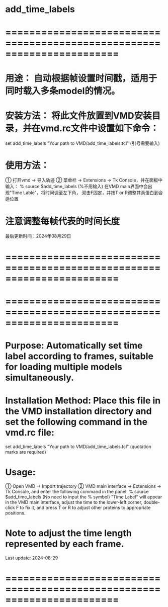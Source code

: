 # add_time_labels
# =======================================================================
# 用途： 自动根据帧设置时间戳，适用于同时载入多条model的情况。
# 安装方法： 将此文件放置到VMD安装目录，并在vmd.rc文件中设置如下命令：
set add_time_labels "Your path to VMD/add_time_labels.tcl" (引号需要输入)
# 使用方法：
① 打开vmd → 导入轨迹 
② 菜单栏 → Extensions → Tk Console，并在面板中输入：
% source $add_time_labels (%不用输入)
在VMD main界面中会出现"Time Lable"，将时间调至左下角，
双击F固定，并按T or R调整其余蛋白到合适位置
# 注意调整每帧代表的时间长度
最后更新时间：2024年08月29日
# =======================================================================

# =======================================================================
# Purpose: Automatically set time label according to frames, suitable for loading multiple models simultaneously.
# Installation Method: Place this file in the VMD installation directory and set the following command in the vmd.rc file:
set add_time_labels "Your path to VMD/add_time_labels.tcl" (quotation marks are required)
# Usage:
① Open VMD → Import trajectory
② VMD main interface → Extensions → Tk Console, and enter the following command in the panel:
% source $add_time_labels (No need to input the % symbol)
"Time Label" will appear in the VMD main interface, adjust the time to the lower-left corner,
double-click F to fix it, and press T or R to adjust other proteins to appropriate positions.
# Note to adjust the time length represented by each frame.
Last update: 2024-08-29
# =======================================================================
